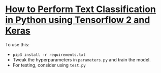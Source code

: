 # [How to Perform Text Classification in Python using Tensorflow 2 and Keras]()
To use this:
- `pip3 install -r requirements.txt`
- Tweak the hyperparameters in `parameters.py` and train the model.
- For testing, consider using `test.py`